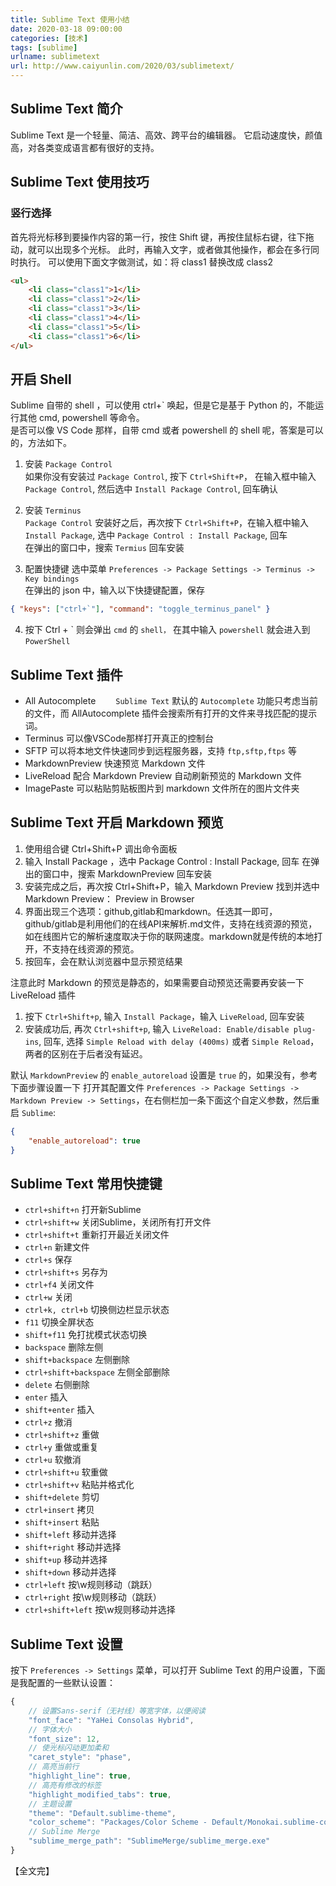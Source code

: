 ```yaml
---
title: Sublime Text 使用小结
date: 2020-03-18 09:00:00  
categories: [技术]  
tags: [sublime]  
urlname: sublimetext  
url: http://www.caiyunlin.com/2020/03/sublimetext/
---
```


## Sublime Text 简介
Sublime Text 是一个轻量、简洁、高效、跨平台的编辑器。 它启动速度快，颜值高，对各类变成语言都有很好的支持。


## Sublime Text 使用技巧

### 竖行选择
首先将光标移到要操作内容的第一行，按住 Shift 键，再按住鼠标右键，往下拖动，就可以出现多个光标。 
此时，再输入文字，或者做其他操作，都会在多行同时执行。 可以使用下面文字做测试，如：将 class1 替换改成 class2
```html
<ul>
	<li class="class1">1</li>
	<li class="class1">2</li>
	<li class="class1">3</li>
	<li class="class1">4</li>
	<li class="class1">5</li>
	<li class="class1">6</li>
</ul>
```

## 开启 Shell 

Sublime 自带的 shell ，可以使用 ctrl+` 唤起，但是它是基于 Python 的，不能运行其他 cmd, powershell 等命令。  
是否可以像 VS Code 那样，自带 cmd 或者 powershell 的 shell 呢，答案是可以的，方法如下。  


1. 安装 `Package Control`   
如果你没有安装过 `Package Control`, 按下 `Ctrl+Shift+P`， 在输入框中输入 `Package Control`, 然后选中 `Install Package Control`, 回车确认

2. 安装 `Terminus`   
`Package Control` 安装好之后，再次按下 `Ctrl+Shift+P`，在输入框中输入 `Install Package`, 选中 `Package Control : Install Package`, 回车   
在弹出的窗口中，搜索 `Termius` 回车安装

3. 配置快捷键
选中菜单 `Preferences -> Package Settings -> Terminus -> Key bindings`   
在弹出的 json 中，输入以下快捷键配置，保存
```json
{ "keys": ["ctrl+`"], "command": "toggle_terminus_panel" }
```

4. 按下 Ctrl + \` 则会弹出 `cmd` 的 `shell，` 在其中输入 `powershell` 就会进入到 `PowerShell` 
## Sublime Text 插件
- All Autocomplete
　　`Sublime Text` 默认的 `Autocomplete` 功能只考虑当前的文件，而 AllAutocomplete 插件会搜索所有打开的文件来寻找匹配的提示词。 
- Terminus
	可以像VSCode那样打开真正的控制台
- SFTP
	可以将本地文件快速同步到远程服务器，支持 `ftp,sftp,ftps` 等
- MarkdownPreview
	快速预览 Markdown 文件
- LiveReload
	配合 Markdown Preview 自动刷新预览的 Markdown 文件
- ImagePaste
	可以粘贴剪贴板图片到 markdown 文件所在的图片文件夹


## Sublime Text 开启 Markdown 预览

1. 使用组合键 Ctrl+Shift+P 调出命令面板
2. 输入 Install Package ，选中 Package Control : Install Package, 回车 在弹出的窗口中，搜索 MarkdownPreview 回车安装
3. 安装完成之后，再次按 Ctrl+Shift+P，输入 Markdown Preview 找到并选中Markdown Preview： Preview in Browser
4. 界面出现三个选项：github,gitlab和markdown。任选其一即可，github/gitlab是利用他们的在线API来解析.md文件，支持在线资源的预览，如在线图片它的解析速度取决于你的联网速度。markdown就是传统的本地打开，不支持在线资源的预览。
5. 按回车，会在默认浏览器中显示预览结果

注意此时 Markdown 的预览是静态的，如果需要自动预览还需要再安装一下 LiveReload 插件

1. 按下 `Ctrl+Shift+p`, 输入 `Install Package`，输入 `LiveReload`, 回车安装
2. 安装成功后, 再次 `Ctrl+shift+p`, 输入 `LiveReload: Enable/disable plug-ins`, 回车, 选择 `Simple Reload with delay (400ms)` 或者 `Simple Reload`，两者的区别在于后者没有延迟。

默认 `MarkdownPreview` 的 `enable_autoreload` 设置是 `true` 的，如果没有，参考下面步骤设置一下
打开其配置文件 `Preferences -> Package Settings -> Markdown Preview -> Settings`，在右侧栏加一条下面这个自定义参数，然后重启 `Sublime`:
```json
{
    "enable_autoreload": true
}
```

## Sublime Text 常用快捷键

- `ctrl+shift+n` 打开新Sublime 
- `ctrl+shift+w` 关闭Sublime，关闭所有打开文件 
- `ctrl+shift+t` 重新打开最近关闭文件
- `ctrl+n` 新建文件 
- `ctrl+s` 保存 
- `ctrl+shift+s` 另存为 
- `ctrl+f4` 关闭文件 
- `ctrl+w` 关闭 
- `ctrl+k, ctrl+b` 切换侧边栏显示状态 
- `f11` 切换全屏状态 
- `shift+f11` 免打扰模式状态切换 
- `backspace` 删除左侧 
- `shift+backspace` 左侧删除 
- `ctrl+shift+backspace` 左侧全部删除 
- `delete` 右侧删除 
- `enter` 插入 
- `shift+enter` 插入 
- `ctrl+z` 撤消 
- `ctrl+shift+z` 重做 
- `ctrl+y` 重做或重复 
- `ctrl+u` 软撤消 
- `ctrl+shift+u` 软重做 
- `ctrl+shift+v` 粘贴并格式化 
- `shift+delete` 剪切 
- `ctrl+insert` 拷贝 
- `shift+insert` 粘贴 
- `shift+left` 移动并选择 
- `shift+right` 移动并选择 
- `shift+up` 移动并选择 
- `shift+down` 移动并选择 
- `ctrl+left` 按\w规则移动（跳跃） 
- `ctrl+right` 按\w规则移动（跳跃） 
- `ctrl+shift+left` 按\w规则移动并选择


## Sublime Text 设置

按下 `Preferences -> Settings` 菜单，可以打开 Sublime Text 的用户设置，下面是我配置的一些默认设置：
```javascript
{
	// 设置Sans-serif（无衬线）等宽字体，以便阅读
	"font_face": "YaHei Consolas Hybrid",
	// 字体大小
	"font_size": 12,
	// 使光标闪动更加柔和
	"caret_style": "phase",
	// 高亮当前行
	"highlight_line": true,
	// 高亮有修改的标签
	"highlight_modified_tabs": true,
	// 主题设置
	"theme": "Default.sublime-theme",
	"color_scheme": "Packages/Color Scheme - Default/Monokai.sublime-color-scheme",
	// Sublime Merge
	"sublime_merge_path": "SublimeMerge/sublime_merge.exe"
}

```

【全文完】